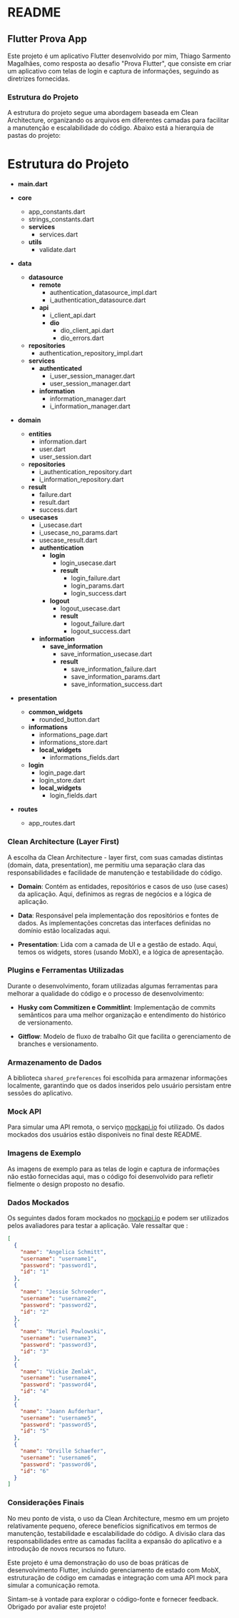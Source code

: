 # README

## Flutter Prova App

Este projeto é um aplicativo Flutter desenvolvido por mim, Thiago Sarmento Magalhães, como resposta ao desafio "Prova Flutter", que consiste em criar um aplicativo com telas de login e captura de informações, seguindo as diretrizes fornecidas.

### Estrutura do Projeto

A estrutura do projeto segue uma abordagem baseada em Clean Architecture, organizando os arquivos em diferentes camadas para facilitar a manutenção e escalabilidade do código. Abaixo está a hierarquia de pastas do projeto:


# Estrutura do Projeto

- **main.dart**

- **core**
    - app_constants.dart
    - strings_constants.dart
    - **services**
        - services.dart
    - **utils**
        - validate.dart

- **data**
    - **datasource**
        - **remote**
            - authentication_datasource_impl.dart
            - i_authentication_datasource.dart
        - **api**
            - i_client_api.dart
            - **dio**
                - dio_client_api.dart
                - dio_errors.dart
    - **repositories**
        - authentication_repository_impl.dart
    - **services**
        - **authenticated**
            - i_user_session_manager.dart
            - user_session_manager.dart
        - **information**
            - information_manager.dart
            - i_information_manager.dart

- **domain**
    - **entities**
        - information.dart
        - user.dart
        - user_session.dart
    - **repositories**
        - i_authentication_repository.dart
        - i_information_repository.dart
    - **result**
        - failure.dart
        - result.dart
        - success.dart
    - **usecases**
        - i_usecase.dart
        - i_usecase_no_params.dart
        - usecase_result.dart
        - **authentication**
            - **login**
                - login_usecase.dart
                - **result**
                    - login_failure.dart
                    - login_params.dart
                    - login_success.dart
            - **logout**
                - logout_usecase.dart
                - **result**
                    - logout_failure.dart
                    - logout_success.dart
        - **information**
            - **save_information**
                - save_information_usecase.dart
                - **result**
                    - save_information_failure.dart
                    - save_information_params.dart
                    - save_information_success.dart

- **presentation**
    - **common_widgets**
        - rounded_button.dart
    - **informations**
        - informations_page.dart
        - informations_store.dart
        - **local_widgets**
            - informations_fields.dart
    - **login**
        - login_page.dart
        - login_store.dart
        - **local_widgets**
            - login_fields.dart

- **routes**
    - app_routes.dart


### Clean Architecture (Layer First)

A escolha da Clean Architecture - layer first, com suas camadas distintas (domain, data, presentation), me permitiu uma separação clara das responsabilidades e facilidade de manutenção e testabilidade do código.

- **Domain**: Contém as entidades, repositórios e casos de uso (use cases) da aplicação. Aqui, definimos as regras de negócios e a lógica de aplicação.

- **Data**: Responsável pela implementação dos repositórios e fontes de dados. As implementações concretas das interfaces definidas no domínio estão localizadas aqui.

- **Presentation**: Lida com a camada de UI e a gestão de estado. Aqui, temos os widgets, stores (usando MobX), e a lógica de apresentação.

### Plugins e Ferramentas Utilizadas

Durante o desenvolvimento, foram utilizadas algumas ferramentas para melhorar a qualidade do código e o processo de desenvolvimento:

- **Husky com Commitizen e Commitlint**: Implementação de commits semânticos para uma melhor organização e entendimento do histórico de versionamento.

- **Gitflow**: Modelo de fluxo de trabalho Git que facilita o gerenciamento de branches e versionamento.

### Armazenamento de Dados

A biblioteca `shared_preferences` foi escolhida para armazenar informações localmente, garantindo que os dados inseridos pelo usuário persistam entre sessões do aplicativo.

### Mock API

Para simular uma API remota, o serviço [mockapi.io](https://mockapi.io/) foi utilizado. Os dados mockados dos usuários estão disponíveis no final deste README.

### Imagens de Exemplo

As imagens de exemplo para as telas de login e captura de informações não estão fornecidas aqui, mas o código foi desenvolvido para refletir fielmente o design proposto no desafio.

### Dados Mockados

Os seguintes dados foram mockados no [mockapi.io](https://mockapi.io/) e podem ser utilizados pelos avaliadores para testar a aplicação. Vale ressaltar que :
```json
[
  {
    "name": "Angelica Schmitt",
    "username": "username1",
    "password": "password1",
    "id": "1"
  },
  {
    "name": "Jessie Schroeder",
    "username": "username2",
    "password": "password2",
    "id": "2"
  },
  {
    "name": "Muriel Powlowski",
    "username": "username3",
    "password": "password3",
    "id": "3"
  },
  {
    "name": "Vickie Zemlak",
    "username": "username4",
    "password": "password4",
    "id": "4"
  },
  {
    "name": "Joann Aufderhar",
    "username": "username5",
    "password": "password5",
    "id": "5"
  },
  {
    "name": "Orville Schaefer",
    "username": "username6",
    "password": "password6",
    "id": "6"
  }
]
```


### Considerações Finais

No meu ponto de vista, o uso da Clean Architecture, mesmo em um projeto relativamente pequeno, oferece benefícios significativos em termos de manutenção, testabilidade e escalabilidade do código. A divisão clara das responsabilidades entre as camadas facilita a expansão do aplicativo e a introdução de novos recursos no futuro.

Este projeto é uma demonstração do uso de boas práticas de desenvolvimento Flutter, incluindo gerenciamento de estado com MobX, estruturação de código em camadas e integração com uma API mock para simular a comunicação remota.

Sintam-se à vontade para explorar o código-fonte e fornecer feedback. Obrigado por avaliar este projeto!






